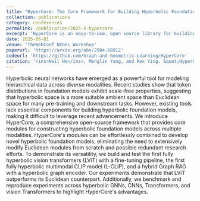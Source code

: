 ```yaml
---
title: "HyperCore: The Core Framework for Building Hyperbolic Foundation Models with Comprehensive Modules"
collection: publications
category: conferences
permalink: /publication/2025-5-hypercore
excerpt: 'HyperCore is an easy-to-use, open source library for building hyperbolic deep learning networks, especially hyperbolic foundation models. This paper details the library components and builds the several novel hyperbolic foundation models with it, such as hyperbolic CLIP, ViT, and GraphRAG.'
date: 2025-06-01
venue: 'TheWebConf NEGEL Workshop'
paperurl: 'https://arxiv.org/abs/2504.08912'
codeurl: 'https://github.com/Graph-and-Geometric-Learning/HyperCore'
citation: '<ins>Neil He</ins>, Menglin Yang, and Rex Ying. &quot;HyperCore: The Core Framework for Building Hyperbolic Foundation Models with Comprehensive Modules.&quot; <i>TheWebConf NEGEL Workshop</i>. 2025.'
---
```


Hyperbolic neural networks have emerged as a powerful tool for modeling hierarchical data across diverse modalities. Recent studies show that token distributions in foundation models exhibit scale-free properties, suggesting that hyperbolic space is a more suitable ambient space than Euclidean space for many pre-training and downstream tasks. However, existing tools lack essential components for building hyperbolic foundation models, making it difficult to leverage recent advancements. We introduce HyperCore, a comprehensive open-source framework that provides core modules for constructing hyperbolic foundation models across multiple modalities. HyperCore's modules can be effortlessly combined to develop novel hyperbolic foundation models, eliminating the need to extensively modify Euclidean modules from scratch and possible redundant research efforts. To demonstrate its versatility, we build and test the first fully hyperbolic vision transformers (LViT) with a fine-tuning pipeline, the first fully hyperbolic multimodal CLIP model (L-CLIP), and a hybrid Graph RAG with a hyperbolic graph encoder. Our experiments demonstrate that LViT outperforms its Euclidean counterpart. Additionally, we benchmark and reproduce experiments across hyperbolic GNNs, CNNs, Transformers, and vision Transformers to highlight HyperCore's advantages.